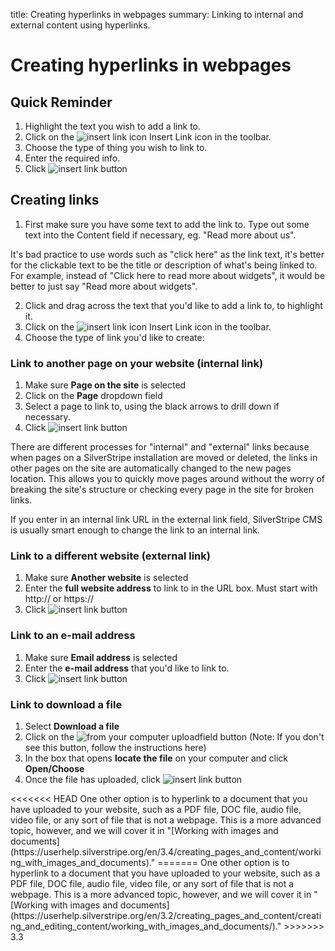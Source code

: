 title: Creating hyperlinks in webpages
summary: Linking to internal and external content using hyperlinks.

# Creating hyperlinks in webpages

## Quick Reminder

 1. Highlight the text you wish to add a link to.
 2. Click on the ![insert link icon](/_images/insert-link-icon.png) Insert Link icon in the toolbar.
 3. Choose the type of thing you wish to link to.
 4. Enter the required info.
 5. Click ![insert link button](/_images/insert-link-button.png)

## Creating links

 1. First make sure you have some text to add the link to. Type out some text into the Content field if necessary, eg. "Read more about us".

<div class="note" markdown="1">
It's bad practice to use words such as "click here" as the link text, it's better for the clickable text to be the title or description of what's being linked to. For example, instead of "Click here to read more about widgets", it would be better to just say "Read more about widgets".
</div>

 2. Click and drag across the text that you'd like to add a link to, to highlight it.
 3. Click on the ![insert link icon](/_images/insert-link-icon.png) Insert Link icon in the toolbar.
 4. Choose the type of link you'd like to create:

### Link to another page on your website (internal link)

 1. Make sure **Page on the site** is selected
 2. Click on the **Page** dropdown field
 3. Select a page to link to, using the black arrows to drill down if necessary.
 4. Click ![insert link button](/_images/insert-link-button.png)

<div class="note" markdown="1">
There are different processes for "internal" and "external" links because when pages on a SilverStripe installation are moved or deleted, the links in other pages on the site are automatically changed to the new pages location.  This allows you to quickly move pages around without the worry of breaking the site's structure or checking every page in the site for broken links.

If you enter in an internal link URL in the external link field, SilverStripe CMS is usually smart enough to change the link to an internal link.
</div>

### Link to a different website (external link)

 1. Make sure **Another website** is selected
 2. Enter the **full website address** to link to in the URL box. Must start with http:// or https://
 3. Click ![insert link button](/_images/insert-link-button.png)

### Link to an e-mail address

 1. Make sure **Email address** is selected
 2. Enter the **e-mail address** that you'd like to link to.
 3. Click ![insert link button](/_images/insert-link-button.png)

### Link to download a file

 1. Select **Download a file**
 2. Click on the ![from your computer uploadfield](/_images/from-your-computer-uploadfield.png) button (Note: If you don't see this button, follow the instructions here)
 3. In the box that opens **locate the file** on your computer and click **Open/Choose**
 4. Once the file has uploaded, click ![insert link button](/_images/insert-link-button.png)

<div class="note" markdown="1">
<<<<<<< HEAD
One other option is to hyperlink to a document  that you have uploaded to your website, such as a PDF file, DOC file, audio file, video file, or any sort of file that is not a webpage. This is a more advanced topic, however, and we will cover it in "[Working with images and documents](https://userhelp.silverstripe.org/en/3.4/creating_pages_and_content/working_with_images_and_documents)."
=======
One other option is to hyperlink to a document  that you have uploaded to your website, such as a PDF file, DOC file, audio file, video file, or any sort of file that is not a webpage. This is a more advanced topic, however, and we will cover it in "[Working with images and documents](https://userhelp.silverstripe.org/en/3.2/creating_pages_and_content/creating_and_editing_content/working_with_images_and_documents/)."
>>>>>>> 3.3
</div>
